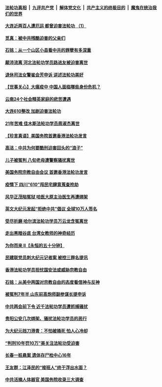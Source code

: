 

####  [法轮功真相](../../../../basic/blob/master/README.md?t=06222102) &nbsp;|&nbsp; [九评共产党](../../../../9ping.md/blob/master/README.md?t=06222102) &nbsp;|&nbsp; [解体党文化](../../../../jtdwh.md/blob/master/README.md?t=06222102)  &nbsp;|&nbsp; [共产主义的终极目的](../../../../gczydzjmd.md/blob/master/README.md?t=06222102) &nbsp;|&nbsp; [魔鬼在统治我们的世界](../../../../mgztzwmdsj.md/blob/master/README.md?t=06222102) 

#### [大连近两百人遭厄运 都曾迫害法轮功 （1）](../pages/prog424/a102876534.md?t=06222102) 

#### [觅真：被中共残酷迫害的父亲们](../pages/prog424/a102876156.md?t=06222102) 

#### [石铭：从一个山区小县看中共的罪孽有多深重](../pages/prog424/a102876150.md?t=06222102) 

#### [颠沛流离 河北法轮功学员路进友被迫害离世](../pages/prog424/a102875543.md?t=06222102) 

#### [退休司法女警崔会芳申诉 讲述法轮功美好](../pages/prog424/a102875416.md?t=06222102) 

#### [【世事关心】大瘟疫中 中国人面临哪些身份危机？](../pages/prog424/a102874644.md?t=06222102) 

#### [云南24个社会精英家庭的悲苦遭遇](../pages/prog424/a102874714.md?t=06222102) 

#### [大连610整改 加剧迫害法轮功](../pages/prog424/a102874147.md?t=06222102) 

#### [21年苦难 佳木斯法轮功学员周淑杰离世](../pages/prog424/a102873864.md?t=06222102) 

#### [【珍言真语】美国务院首邀香港法轮功发言](../pages/prog424/a102872871.md?t=06222102) 

#### [高洁：中共为何要酷刑迫害回头的“浪子”](../pages/prog424/a102872551.md?t=06222102) 

#### [儿子被冤判 八旬老母遭警察骚扰离世](../pages/prog424/a102872174.md?t=06222102) 

#### [美国务院宗教自由会议 首邀香港法轮功发言](../pages/prog424/a102872317.md?t=06222102) 

#### [疫情下 四川“610”闯民宅肆意蒐查抢劫](../pages/prog424/a102872137.md?t=06222102) 

#### [风华正茂陷冤狱 哈医大原主治医生再遭绑架](../pages/prog424/a102872059.md?t=06222102) 

#### [英文大纪元发起“拒绝中共”倡议 全球10万人签名](../pages/prog424/a102871657.md?t=06222102) 

#### [受尽折磨 哈尔滨法轮功学员万云龙含冤离世](../pages/prog424/a102871320.md?t=06222102) 

#### [走出黑暗谷底 台湾女教师的神奇经历](../pages/prog424/a102871310.md?t=06222102) 

#### [为你而来 II【永恒的五十分钟】](../pages/prog424/a102865179.md?t=06222102) 

#### [民建联党员刺大纪元记者案 被控三罪名提讯](../pages/prog424/a102871169.md?t=06222102) 

#### [香港法轮功学员担忧国安法或威胁宗教自由](../pages/prog424/a102871017.md?t=06222102) 

#### [石铭：从美中两国对宗教自由的态度看信神与反神](../pages/prog424/a102870822.md?t=06222102) 

#### [被冤判7年半 山东前高炮师副参谋长提申诉](../pages/prog424/a102870742.md?t=06222102) 

#### [中共两会前下令 近千法轮功学员遭抓捕骚扰](../pages/prog424/a102870712.md?t=06222102) 

#### [贵阳公安几次绑架、骚扰法轮功学员的恶行](../pages/prog424/a102869179.md?t=06222102) 

#### [为大纪元挡刀港青：不怕被捅死 怕人心冷却](../pages/prog424/a102870231.md?t=06222102) 

#### [“判刑10年罚10万”美关注法轮功受迫害](../pages/prog424/a102870102.md?t=06222102) 

#### [长春一桩悬案 遗体存尸检中心16年](../pages/prog424/a102869995.md?t=06222102) 

#### [王友群：江泽民的“接班人”终于浮出水面？](../pages/prog424/a102870047.md?t=06222102) 

#### [中共活摘人体器官 美国务院收录三大调查](../pages/prog424/a102869803.md?t=06222102) 

